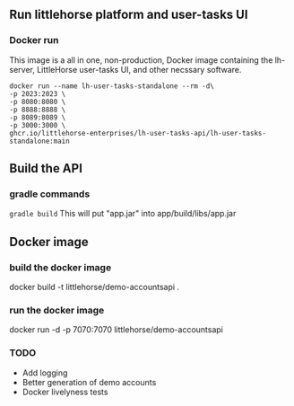 ## Run littlehorse platform and user-tasks UI 
### Docker run
This image is a all in one, non-production, Docker image containing the lh-server, LittleHorse user-tasks UI, and other necssary software.
```
docker run --name lh-user-tasks-standalone --rm -d\
-p 2023:2023 \
-p 8080:8080 \
-p 8888:8888 \
-p 8089:8089 \
-p 3000:3000 \
ghcr.io/littlehorse-enterprises/lh-user-tasks-api/lh-user-tasks-standalone:main
```
## Build the API 
### gradle commands
`gradle build`
This will put "app.jar" into app/build/libs/app.jar
## Docker image
### build the docker image
docker build -t littlehorse/demo-accountsapi .
### run the docker image
docker run -d -p 7070:7070 littlehorse/demo-accountsapi

### TODO
- Add logging
- Better generation of demo accounts
- Docker livelyness tests